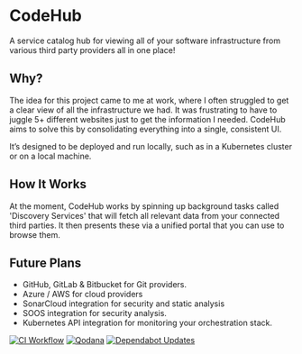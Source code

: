 # CodeHub

A service catalog hub for viewing all of your software infrastructure from various third party providers all in one
place!

## Why?

The idea for this project came to me at work, where I often struggled to get a clear view of all the infrastructure we
had. It was frustrating to have to juggle 5+ different websites just to get the information I needed. CodeHub aims to
solve this by consolidating everything into a single, consistent UI.

It’s designed to be deployed and run locally, such as in a Kubernetes cluster or on a local machine.

## How It Works

At the moment, CodeHub works by spinning up background tasks called 'Discovery Services' that will fetch all relevant
data
from your connected third parties. It then presents these via a unified portal that you can use to browse them.

## Future Plans

- GitHub, GitLab & Bitbucket for Git providers.
- Azure / AWS for cloud providers
- SonarCloud integration for security and static analysis
- SOOS integration for security analysis.
- Kubernetes API integration for monitoring your orchestration stack.

[![CI Workflow](https://github.com/james-d12/CodeHub/actions/workflows/ci.yml/badge.svg)](https://github.com/james-d12/CodeHub/actions/workflows/ci.yml)
[![Qodana](https://github.com/james-d12/CodeHub/actions/workflows/qodana_code_quality.yml/badge.svg)](https://github.com/james-d12/CodeHub/actions/workflows/qodana_code_quality.yml)
[![Dependabot Updates](https://github.com/james-d12/CodeHub/actions/workflows/dependabot/dependabot-updates/badge.svg)](https://github.com/james-d12/CodeHub/actions/workflows/dependabot/dependabot-updates)